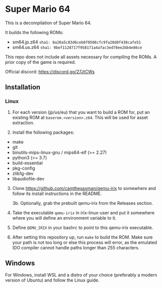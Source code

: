 # Super Mario 64

This is a decompilation of Super Mario 64.

It builds the following ROMs:

* sm64.jp.z64 `sha1: 8a20a5c83d6ceb0f0506cfc9fa20d8f438cafe51`
* sm64.us.z64 `sha1: 9bef1128717f958171a4afac3ed78ee2bb4e86ce`

This repo does not include all assets necessary for compiling the ROMs.
A prior copy of the game is required.

Official discord: https://discord.gg/27JtCWs

## Installation

### Linux

1. For each version (jp/us/eu) that you want to build a ROM for, put an existing ROM at `baserom.<version>.z64`.
This will be used for asset extraction.

2. Install the following packages:

* make
* git
* binutils-mips-linux-gnu / mips64-elf (>= 2.27)
* python3 (>= 3.7)
* build-essential
* pkg-config
* zlib1g-dev
* libaudiofile-dev

3. Clone https://github.com/camthesaxman/qemu-irix to somewhere and follow its install instructions in the README.

    3b. Optionally, grab the prebuilt qemu-irix from the Releases section.

4. Take the executable `qemu-irix` in irix-linux-user and put it somewhere where you will define an environment variable to it.

5. Define `QEMU_IRIX` in your bashrc to point to this qemu-irix executable.

6. After setting this repository up, run `make` to build the ROM. Make sure your path is not too long or else this process will error, as the emulated IDO compiler cannot handle paths longer than 255 characters.

## Windows

For Windows, install WSL and a distro of your choice (preferably a modern version of Ubuntu) and follow the Linux guide.

